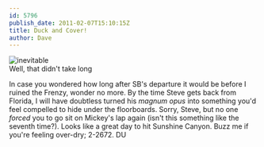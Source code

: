 ```yaml
---
id: 5796
publish_date: 2011-02-07T15:10:15Z
title: Duck and Cover!
author: Dave
---
```

![inevitable](http://www.flagstafffrenzy.org/wp-content/uploads/2011/02/train_wreck.jpg)  
Well, that didn't take long

In case you wondered how long after SB's departure it would be before I ruined the Frenzy, wonder no more. By the time Steve gets back from Florida, I will have doubtless turned his _magnum opus_ into something you'd feel compelled to hide under the floorboards. Sorry, Steve, but no one _forced_ you to go sit on Mickey's lap again (isn't this something like the seventh time?). Looks like a great day to hit Sunshine Canyon. Buzz me if you're feeling over-dry; 2-2672. DU